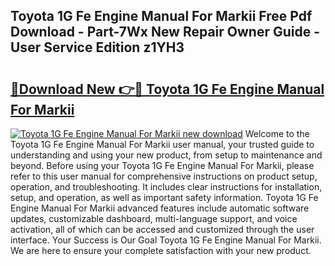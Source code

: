 ## Toyota 1G Fe Engine Manual For Markii Free Pdf Download - Part-7Wx New Repair Owner Guide - User Service Edition z1YH3

# <h2><a href="http://bc47871.oget.top/?id=Toyota+1G+Fe+Engine+Manual+For+Markii">🔗Download New 👉🔴 Toyota 1G Fe Engine Manual For Markii</a></h2>

[![Toyota 1G Fe Engine Manual For Markii new download](https://i.imgur.com/5g1atiW.png)](http://bc47871.oget.top/?id=Toyota+1G+Fe+Engine+Manual+For+Markii)
Welcome to the Toyota 1G Fe Engine Manual For Markii user manual, your trusted guide to understanding and using your new product, from setup to maintenance and beyond. Before using your Toyota 1G Fe Engine Manual For Markii, please refer to this user manual for comprehensive instructions on product setup, operation, and troubleshooting. It includes clear instructions for installation, setup, and operation, as well as important safety information. Toyota 1G Fe Engine Manual For Markii advanced features include automatic software updates, customizable dashboard, multi-language support, and voice activation, all of which can be accessed and customized through the user interface. Your Success is Our Goal Toyota 1G Fe Engine Manual For Markii. We are here to ensure your complete satisfaction with your new product.
